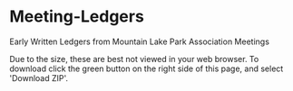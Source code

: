 # Meeting-Ledgers
Early Written Ledgers from Mountain Lake Park Association Meetings

Due to the size, these are best not viewed in your web browser.
To download click the green button on the right side of this page, and select 'Download ZIP'.
